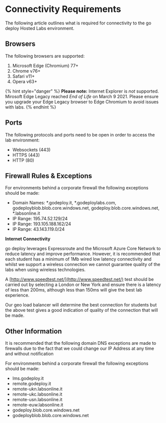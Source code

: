 # Connectivity Requirements

The following article outlines what is required for connectivity to the go deploy Hosted Labs environment.

## **Browsers**

The following browsers are supported:

1. Microsoft Edge \(Chromium\) 77+
2. Chrome v76+
3. Safari v11+
4. Opera v63+

{% hint style="danger" %}
**Please note:** Internet Explorer is _not_ supported. Mirosoft Edge Legacy reached _End of Life_ on March 9 2021. Please ensure you upgrade your Edge Legacy browser to Edge Chromium to avoid issues with labs.
{% endhint %}

## **Ports**

The following protocols and ports need to be open in order to access the lab environment:

* Websockets \(443\)
* HTTPS \(443\)
* HTTP \(80\)

## **Firewall Rules & Exceptions**

For environments behind a corporate firewall the following exceptions should be made:

* Domain Names:  \*.godeploy.it, \*.godeploylabs.com, godeployblob.blob.core.windows.net, godeploy.blob.core.windows.net, \*.labsonline.it
* IP Range: 195.74.52.129/24
* IP Range: 193.105.188.162/24
* IP Range: 43.143.119.0/24

**Internet Connectivity**

go deploy leverages Expressroute and the Microsoft Azure Core Network to reduce latency and improve performance. However, it is recommended that each student has a minimum of 1Mb wired low latency connectivity and whilst we support a wireless connection we cannot guarantee quality of the labs when using wireless technologies.

A [http://www.speedtest.net/](http://www.speedtest.net/) test should be carried out by selecting a London or New York and ensure there is a latency of less than 200ms, although less than 150ms will give the best lab experience.

Our geo load balancer will determine the best connection for students but the above test gives a good indication of quality of the connection that will be made.

## **Other Information**

It is recommended that the following domain DNS exceptions are made to firewalls due to the fact that we could change our IP Address at any time and without notification

For environments behind a corporate firewall the following exceptions should be made:

* lms.godeploy.it
* remote.godeploy.it
* remote-ukn.labsonline.it
* remote-ukc.labsonline.it
* remote-usn.labsonline.it
* remote-euw.labsonline.it
* godeploy.blob.core.windows.net
* godeployblob.blob.core.windows.net

